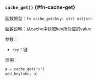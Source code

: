 ### `cache_get()` {#fn-cache-get}

函数原型：`fn cache_get(key: str) nil|str`

函数说明：从cache中获取key所对应的value

参数：

- `key`：键

示例：

```python
a = cache_get("a")
add_key(abc, a)
```